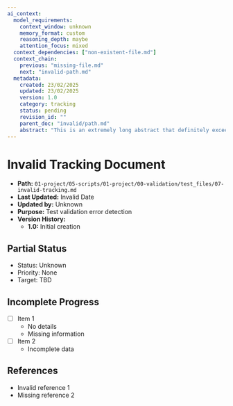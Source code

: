 ```yaml
---
ai_context:
  model_requirements:
    context_window: unknown
    memory_format: custom
    reasoning_depth: maybe
    attention_focus: mixed
  context_dependencies: ["non-existent-file.md"]
  context_chain:
    previous: "missing-file.md"
    next: "invalid-path.md"
  metadata:
    created: 23/02/2025
    updated: 23/02/2025
    version: 1.0
    category: tracking
    status: pending
    revision_id: ""
    parent_doc: "invalid/path.md"
    abstract: "This is an extremely long abstract that definitely exceeds the maximum allowed length of 100 characters and should trigger a validation error in the system when checked"
---
```


# Invalid Tracking Document

- **Path:** `01-project/05-scripts/01-project/00-validation/test_files/07-invalid-tracking.md`
- **Last Updated:** Invalid Date
- **Updated by:** Unknown
- **Purpose:** Test validation error detection
- **Version History:**
  - **1.0:** Initial creation

## Partial Status
- Status: Unknown
- Priority: None
- Target: TBD

## Incomplete Progress
- [ ] Item 1
  - No details
  - Missing information
- [ ] Item 2
  - Incomplete data

## References
- Invalid reference 1
- Missing reference 2 